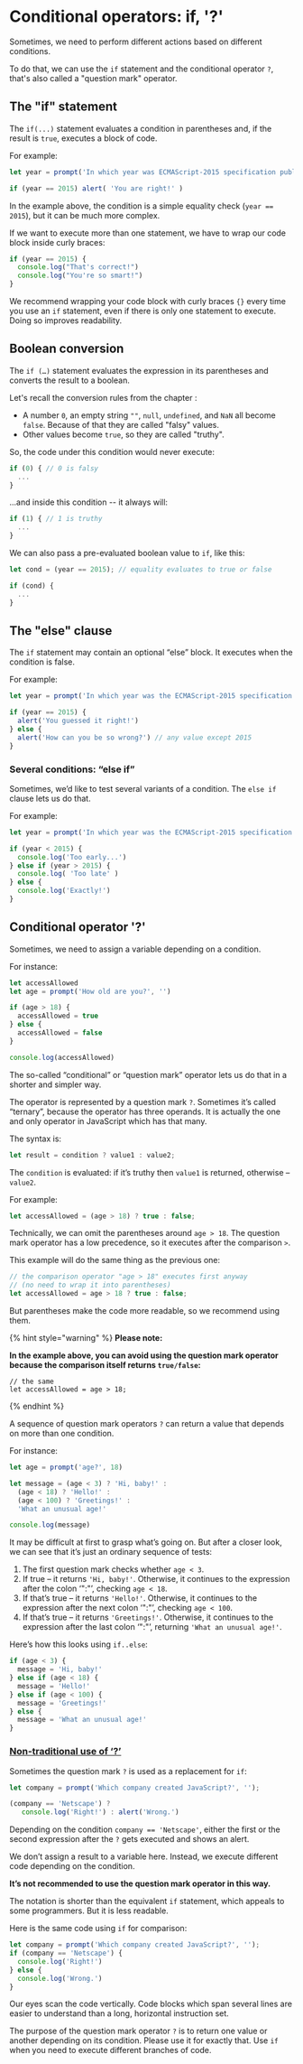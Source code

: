 # Conditional operators: if, '?'

Sometimes, we need to perform different actions based on different conditions.

To do that, we can use the `if` statement and the conditional operator `?`, that's also called a "question mark" operator.

## The "if" statement



The `if(...)` statement evaluates a condition in parentheses and, if the result is `true`, executes a block of code.

For example:

```javascript
let year = prompt('In which year was ECMAScript-2015 specification published?', '')

if (year == 2015) alert( 'You are right!' )
```

In the example above, the condition is a simple equality check \(`year == 2015`\), but it can be much more complex.

If we want to execute more than one statement, we have to wrap our code block inside curly braces:

```javascript
if (year == 2015) {
  console.log("That's correct!")
  console.log("You're so smart!")
}
```

We recommend wrapping your code block with curly braces `{}` every time you use an `if` statement, even if there is only one statement to execute. Doing so improves readability.

## Boolean conversion

The `if (…)` statement evaluates the expression in its parentheses and converts the result to a boolean.

Let's recall the conversion rules from the chapter :

* A number `0`, an empty string `""`, `null`, `undefined`, and `NaN` all become `false`. Because of that they are called "falsy" values.
* Other values become `true`, so they are called "truthy".

So, the code under this condition would never execute:

```javascript
if (0) { // 0 is falsy
  ...
}
```

...and inside this condition -- it always will:

```javascript
if (1) { // 1 is truthy
  ...
}
```

We can also pass a pre-evaluated boolean value to `if`, like this:

```javascript
let cond = (year == 2015); // equality evaluates to true or false

if (cond) {
  ...
}
```

## The "else" clause



The `if` statement may contain an optional “else” block. It executes when the condition is false.

For example:

```javascript
let year = prompt('In which year was the ECMAScript-2015 specification published?', '');

if (year == 2015) {
  alert('You guessed it right!')
} else {
  alert('How can you be so wrong?') // any value except 2015
}
```

### Several conditions: “else if”

Sometimes, we’d like to test several variants of a condition. The `else if` clause lets us do that.

For example:

```javascript
let year = prompt('In which year was the ECMAScript-2015 specification published?', '');

if (year < 2015) {
  console.log('Too early...')
} else if (year > 2015) {
  console.log( 'Too late' )
} else {
  console.log('Exactly!')
}
```

## Conditional operator '?'

Sometimes, we need to assign a variable depending on a condition.

For instance:

```javascript
let accessAllowed
let age = prompt('How old are you?', '')

if (age > 18) {
  accessAllowed = true
} else {
  accessAllowed = false
}

console.log(accessAllowed)
```

The so-called “conditional” or “question mark” operator lets us do that in a shorter and simpler way.

The operator is represented by a question mark `?`. Sometimes it’s called “ternary”, because the operator has three operands. It is actually the one and only operator in JavaScript which has that many.

The syntax is:

```javascript
let result = condition ? value1 : value2;
```

The `condition` is evaluated: if it’s truthy then `value1` is returned, otherwise – `value2`.

For example:

```javascript
let accessAllowed = (age > 18) ? true : false;
```

Technically, we can omit the parentheses around `age > 18`. The question mark operator has a low precedence, so it executes after the comparison `>`.

This example will do the same thing as the previous one:

```javascript
// the comparison operator "age > 18" executes first anyway
// (no need to wrap it into parentheses)
let accessAllowed = age > 18 ? true : false;
```

But parentheses make the code more readable, so we recommend using them.

{% hint style="warning" %}
**Please note:**  


**In the example above, you can avoid using the question mark operator because the comparison itself returns `true/false`:**

```text
// the same
let accessAllowed = age > 18;
```
{% endhint %}

A sequence of question mark operators `?` can return a value that depends on more than one condition.

For instance:

```javascript
let age = prompt('age?', 18)

let message = (age < 3) ? 'Hi, baby!' :
  (age < 18) ? 'Hello!' :
  (age < 100) ? 'Greetings!' :
  'What an unusual age!'

console.log(message)
```

It may be difficult at first to grasp what’s going on. But after a closer look, we can see that it’s just an ordinary sequence of tests:

1. The first question mark checks whether `age < 3`.
2. If true – it returns `'Hi, baby!'`. Otherwise, it continues to the expression after the colon ‘":"’, checking `age < 18`.
3. If that’s true – it returns `'Hello!'`. Otherwise, it continues to the expression after the next colon ‘":"’, checking `age < 100`.
4. If that’s true – it returns `'Greetings!'`. Otherwise, it continues to the expression after the last colon ‘":"’, returning `'What an unusual age!'`.

Here’s how this looks using `if..else`:

```javascript
if (age < 3) {
  message = 'Hi, baby!'
} else if (age < 18) {
  message = 'Hello!'
} else if (age < 100) {
  message = 'Greetings!'
} else {
  message = 'What an unusual age!'
}
```

### [Non-traditional use of ‘?’](https://javascript.info/ifelse#non-traditional-use-of)

Sometimes the question mark `?` is used as a replacement for `if`:

```javascript
let company = prompt('Which company created JavaScript?', '');

(company == 'Netscape') ?
   console.log('Right!') : alert('Wrong.')
```

Depending on the condition `company == 'Netscape'`, either the first or the second expression after the `?` gets executed and shows an alert.

We don’t assign a result to a variable here. Instead, we execute different code depending on the condition.

**It’s not recommended to use the question mark operator in this way.**

The notation is shorter than the equivalent `if` statement, which appeals to some programmers. But it is less readable.

Here is the same code using `if` for comparison:

```javascript
let company = prompt('Which company created JavaScript?', '');
if (company == 'Netscape') {
  console.log('Right!')
} else {
  console.log('Wrong.')
}
```

Our eyes scan the code vertically. Code blocks which span several lines are easier to understand than a long, horizontal instruction set.

The purpose of the question mark operator `?` is to return one value or another depending on its condition. Please use it for exactly that. Use `if` when you need to execute different branches of code.

